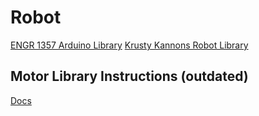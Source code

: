 # Robot
[ENGR 1357 Arduino Library](https://github.com/SMUENGR1357/arduino-library)
[Krusty Kannons Robot Library](https://github.com/drew-harris/KK_Robot)

## Motor Library Instructions (outdated)
[Docs](libraries/KK_Movement/docs.md)
